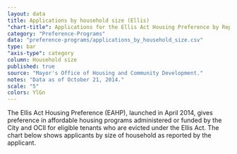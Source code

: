 ```yaml
---
layout: data
title: Applications by household size (Ellis)
"chart-title": Applications for the Ellis Act Housing Preference by Reported Household Size
category: "Preference-Programs"
data: "preference-programs/applications_by_household_size.csv"
type: bar
"axis-type": category
column: Household size
published: true
source: "Mayor's Office of Housing and Community Development."
notes: "Data as of October 21, 2014."
scale: "5"
colors: YlGn
---
```


The Ellis Act Housing Preference (EAHP), launched in April 2014, gives preference in affordable housing programs administered or funded by the City and OCII for eligible tenants who are evicted under the Ellis Act. The chart below shows applicants by size of household as reported by the applicant.